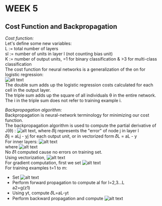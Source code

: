# **WEEK 5**

## **Cost Function and Backpropagation**  

*Cost function:*  
Let's define some new variables:  
L := total number of layers  
sl := number of units in layer l (not counting bias unit)  
K := number of output units, =1 for binary classification & >3 for multi-class classification  
The cost function for neural networks is a generalization of the on for logistic regression:  
![alt text](https://i.imgur.com/UH2WFoK.jpg)  
The double sum adds up the logistic regression costs calculated for each cell in the output layer.  
The triple sum adds up the square of all individuals θ in the entire network.  
The i in the triple sum does not refer to training example i.

*Backpropagation algorithm:*  
Backpropagation is neural-network terminology for minimizing our cost function.  
The backpropagation algorithm is used to compute the partial derivative of J(θ) : ![alt text](https://i.imgur.com/SeSWDXP.jpg), where 𝛿lj represents the "error" of node j in layer l  
𝛿lj = aLj - yj for each output unit, or in vectorized form 𝛿L = aL - y  
For inner layers: ![alt text](https://i.imgur.com/OHiBvzq.jpg)  
where ![alt text](https://i.imgur.com/7vvh7RE.jpg)  
No 𝛿1 computed cause no errors on training set.  
Using vectorization, ![alt text](https://i.imgur.com/Za7acMC.jpg)  
For gradient computation, first we set ![alt text](https://i.imgur.com/vteHPgQ.jpg)  
For training examples t=1 to m:  
- Set ![alt text](https://i.imgur.com/fYeqNrp.jpg)  
- Perform forward propagation to compute al for l=2,3...L  
a2=g(z1)  
- Using yt, compute 𝛿L=aL-yt
- Perform backward propagation and compute ![alt text](https://i.imgur.com/mMG6upu.jpg)  
